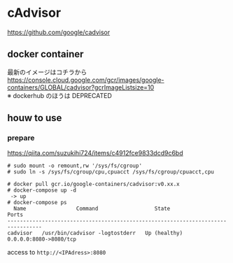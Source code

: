 
# cAdvisor

https://github.com/google/cadvisor  

## docker container

最新のイメージはコチラから  
https://console.cloud.google.com/gcr/images/google-containers/GLOBAL/cadvisor?gcrImageListsize=10  
※ dockerhub のほうは DEPRECATED  

## houw to use

### prepare

https://qiita.com/suzukihi724/items/c4912fce9833dcd9c6bd
```
# sudo mount -o remount,rw '/sys/fs/cgroup'
# sudo ln -s /sys/fs/cgroup/cpu,cpuacct /sys/fs/cgroup/cpuacct,cpu
```


```
# docker pull gcr.io/google-containers/cadvisor:v0.xx.x
# docker-compose up -d
 -> up
# docker-compose ps 
  Name                Command                  State               Ports
---------------------------------------------------------------------------------
cadvisor   /usr/bin/cadvisor -logtostderr   Up (healthy)   0.0.0.0:8080->8080/tcp
```

access to `http://<IPAdress>:8080`
